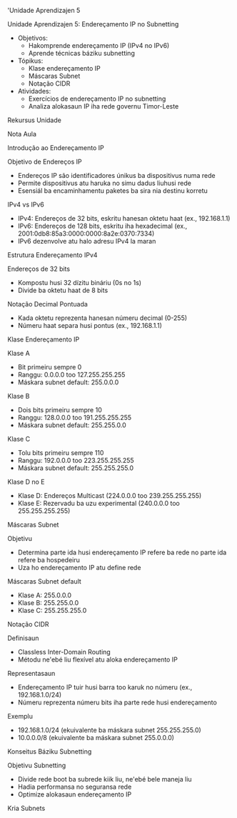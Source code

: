 'Unidade Aprendizajen 5

Unidade Aprendizajen 5: Endereçamento IP no Subnetting
- Objetivos:
  * Hakomprende endereçamento IP (IPv4 no IPv6)
  * Aprende técnicas báziku subnetting
- Tópikus:
  * Klase endereçamento IP
  * Máscaras Subnet
  * Notação CIDR
- Atividades:
  * Exercícios de endereçamento IP no subnetting
  * Analiza alokasaun IP iha rede governu Timor-Leste

Rekursus Unidade

Nota Aula

Introdução ao Endereçamento IP

Objetivo de Endereços IP
- Endereços IP são identificadores únikus ba dispositivus numa rede
- Permite dispositivus atu haruka no simu dadus liuhusi rede
- Esensiál ba encaminhamentu paketes ba sira nia destinu korretu

IPv4 vs IPv6
- IPv4: Endereços de 32 bits, eskritu hanesan oktetu haat (ex., 192.168.1.1)
- IPv6: Endereços de 128 bits, eskritu iha hexadecimal (ex., 2001:0db8:85a3:0000:0000:8a2e:0370:7334)
- IPv6 dezenvolve atu halo adresu IPv4 la maran

Estrutura Endereçamento IPv4

Endereços de 32 bits
- Kompostu husi 32 dízitu bináriu (0s no 1s)
- Divide ba oktetu haat de 8 bits

Notação Decimal Pontuada
- Kada oktetu reprezenta hanesan númeru decimal (0-255)
- Númeru haat separa husi pontus (ex., 192.168.1.1)

Klase Endereçamento IP

Klase A
- Bit primeiru sempre 0
- Ranggu: 0.0.0.0 too 127.255.255.255
- Máskara subnet default: 255.0.0.0

Klase B
- Dois bits primeiru sempre 10
- Ranggu: 128.0.0.0 too 191.255.255.255
- Máskara subnet default: 255.255.0.0

Klase C
- Tolu bits primeiru sempre 110
- Ranggu: 192.0.0.0 too 223.255.255.255
- Máskara subnet default: 255.255.255.0

Klase D no E
- Klase D: Endereços Multicast (224.0.0.0 too 239.255.255.255)
- Klase E: Rezervadu ba uzu experimental (240.0.0.0 too 255.255.255.255)

Máscaras Subnet

Objetivu
- Determina parte ida husi endereçamento IP refere ba rede no parte ida refere ba hospedeiru
- Uza ho endereçamento IP atu define rede

Máscaras Subnet default
- Klase A: 255.0.0.0
- Klase B: 255.255.0.0
- Klase C: 255.255.255.0

Notação CIDR

Definisaun
- Classless Inter-Domain Routing
- Métodu ne'ebé liu flexível atu aloka endereçamento IP

Representasaun
- Endereçamento IP tuir husi barra too karuk no númeru (ex., 192.168.1.0/24)
- Númeru reprezenta númeru bits iha parte rede husi endereçamento

Exemplu
- 192.168.1.0/24 (ekuivalente ba máskara subnet 255.255.255.0)
- 10.0.0.0/8 (ekuivalente ba máskara subnet 255.0.0.0)

Konseitus Báziku Subnetting

Objetivu Subnetting
- Divide rede boot ba subrede kiik liu, ne'ebé bele maneja liu
- Hadia performansa no seguransa rede
- Optimize alokasaun endereçamento IP

Kria Subnets